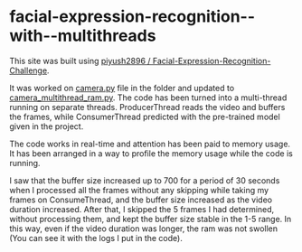 # facial-expression-recognition--with--multithreads

This site was built using [piyush2896
/
Facial-Expression-Recognition-Challenge](https://github.com/piyush2896/Facial-Expression-Recognition-Challenge).

It was worked on [camera.py](https://github.com/piyush2896/Facial-Expression-Recognition-Challenge/blob/master/camera.py) file in the folder and updated to [camera_multithread_ram.py](https://github.com/nuryarimoglu/facial-expression-recognition--with--multithreads/blob/main/camera_multithread_ram.py). The code has been turned into a multi-thread running on separate threads. ProducerThread reads the video and buffers the frames, while ConsumerThread predicted with the pre-trained model given in the project.

The code works in real-time and attention has been paid to memory usage. It has been arranged in a way to profile the memory usage while the code is running.

I saw that the buffer size increased up to 700 for a period of 30 seconds when I processed all the frames without any skipping while taking my frames on ConsumeThread, and the buffer size increased as the video duration increased. After that, I skipped the 5 frames I had determined, without processing them, and kept the buffer size stable in the 1-5 range. In this way, even if the video duration was longer, the ram was not swollen (You can see it with the logs I put in the code).



